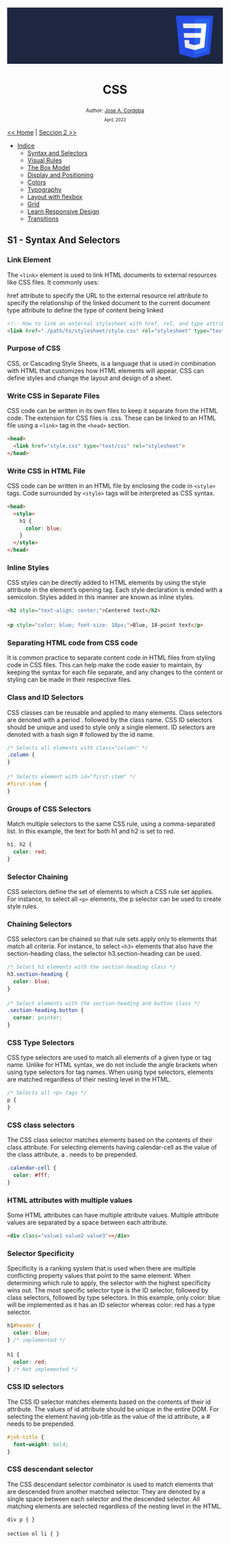 <div align="center">


![Day 5](./images/banners/css.png)

  <h1> CSS </h1>
  

  <sub>Author:
  <a href="" target="_blank">Jose A. Cordoba</a><br>
  <small> April, 2023</small>
  </sub>
</div>

[<< Home](https://github.com/josemek098dev/001-Docs-web-development/blob/master/README.md) | [Seccion 2 >>](https://github.com/josemek098dev/001-Docs-web-development/blob/master/02-Fronted/02.2-CSS_VisualRules.md)

  - [Indice]()
    - [Syntax and Selectors](https://github.com/josemek098dev/001-Docs-web-development/blob/master/02-Fronted/02.1-CSS_SyntaxAndSelectors.md)
    - [Visual Rules](https://github.com/josemek098dev/001-Docs-web-development/blob/master/02-Fronted/02.2-CSS_VisualRules.md)
    - [The Box Model](#Arreglo)
    - [Display and Positioning](#Funciones)
    - [Colors](#Desestructuracion_de_Objetos)
    - [Typography](#Desestructuracion_de_Arreglos)
    - [Layout with flexbox](#Import,_export_y_funciones_comunes_de_arreglos)
    - [Grid](#Multiples_exportaciones_y_exportaciones_por_defecto)
    - [Learn Responsive Design](#Promesas)
    - [Transitions](#Fetch_API)

## S1 - Syntax And Selectors

### Link Element
The `<link>` element is used to link HTML documents to external resources like CSS files. It commonly uses:

href attribute to specify the URL to the external resource
rel attribute to specify the relationship of the linked document to the current document
type attribute to define the type of content being linked

```html
<!-- How to link an external stylesheet with href, rel, and type attributes -->
<link href="./path/to/stylesheet/style.css" rel="stylesheet" type="text/css">
```

### Purpose of CSS
CSS, or Cascading Style Sheets, is a language that is used in combination with HTML that customizes how HTML elements will appear. CSS can define styles and change the layout and design of a sheet.

### Write CSS in Separate Files
CSS code can be written in its own files to keep it separate from the HTML code. The extension for CSS files is .css. These can be linked to an HTML file using a `<link>` tag in the `<head>` section.

```html
<head>
  <link href="style.css" type="text/css" rel="stylesheet">
</head>
```

### Write CSS in HTML File
CSS code can be written in an HTML file by enclosing the code in `<style>` tags. Code surrounded by `<style>` tags will be interpreted as CSS syntax.

```html
<head>
  <style>
    h1 {
      color: blue;
    }
  </style>
</head>
```

### Inline Styles
CSS styles can be directly added to HTML elements by using the style attribute in the element’s opening tag. Each style declaration is ended with a semicolon. Styles added in this manner are known as inline styles.

```html
<h2 style="text-align: center;">Centered text</h2>

<p style="color: blue; font-size: 18px;">Blue, 18-point text</p>
```

### Separating HTML code from CSS code
It is common practice to separate content code in HTML files from styling code in CSS files. This can help make the code easier to maintain, by keeping the syntax for each file separate, and any changes to the content or styling can be made in their respective files.

### Class and ID Selectors
CSS classes can be reusable and applied to many elements. Class selectors are denoted with a period . followed by the class name. CSS ID selectors should be unique and used to style only a single element. ID selectors are denoted with a hash sign # followed by the id name.

```CSS
/* Selects all elements with class="column" */
.column {
}

/* Selects element with id="first-item" */
#first-item {
}
```


### Groups of CSS Selectors
Match multiple selectors to the same CSS rule, using a comma-separated list. In this example, the text for both h1 and h2 is set to red.

```CSS
h1, h2 {
  color: red;
}
```

### Selector Chaining
CSS selectors define the set of elements to which a CSS rule set applies. For instance, to select all `<p>` elements, the p selector can be used to create style rules.

### Chaining Selectors
CSS selectors can be chained so that rule sets apply only to elements that match all criteria. For instance, to select `<h3>` elements that also have the section-heading class, the selector h3.section-heading can be used.

```CSS
/* Select h3 elements with the section-heading class */
h3.section-heading {
  color: blue;
}

/* Select elements with the section-heading and button class */
.section-heading.button {
  cursor: pointer;
}
```

### CSS Type Selectors
CSS type selectors are used to match all elements of a given type or tag name. Unlike for HTML syntax, we do not include the angle brackets when using type selectors for tag names. When using type selectors, elements are matched regardless of their nesting level in the HTML.

```CSS
/* Selects all <p> tags */
p {
}
```

### CSS class selectors
The CSS class selector matches elements based on the contents of their class attribute. For selecting elements having calendar-cell as the value of the class attribute, a . needs to be prepended.

```CSS
.calendar-cell {
  color: #fff;
}
```

### HTML attributes with multiple values
Some HTML attributes can have multiple attribute values. Multiple attribute values are separated by a space between each attribute.

```html
<div class="value1 value2 value3"></div>
```

### Selector Specificity
Specificity is a ranking system that is used when there are multiple conflicting property values that point to the same element. When determining which rule to apply, the selector with the highest specificity wins out. The most specific selector type is the ID selector, followed by class selectors, followed by type selectors. In this example, only color: blue will be implemented as it has an ID selector whereas color: red has a type selector.

```CSS
h1#header {
  color: blue;
} /* implemented */

h1 {
  color: red;
} /* Not implemented */
```

### CSS ID selectors
The CSS ID selector matches elements based on the contents of their id attribute. The values of id attribute should be unique in the entire DOM. For selecting the element having job-title as the value of the id attribute, a # needs to be prepended.

```CSS
#job-title {
  font-weight: bold;
}
```

### CSS descendant selector
The CSS descendant selector combinator is used to match elements that are descended from another matched selector. They are denoted by a single space between each selector and the descended selector. All matching elements are selected regardless of the nesting level in the HTML.

```CSS
div p { }

section ol li { }
```